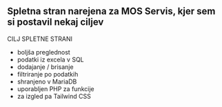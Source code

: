 Spletna stran narejena za MOS Servis, kjer sem si postavil nekaj ciljev
----------------------------
CILJ SPLETNE STRANI
  - boljša preglednost
  - podatki iz excela v SQL
  - dodajanje / brisanje
  - filtriranje po podatkih
  - shranjeno v MariaDB
  - uporabljen PHP za funkcije
  - za izgled pa Tailwind CSS
